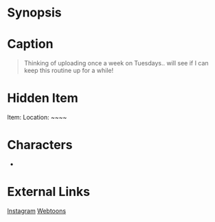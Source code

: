 # Synopsis


# Caption
> Thinking of uploading once a week on Tuesdays.. will see if I can keep this routine up for a while!

# Hidden Item
Item: 
Location: ~~~~

# Characters
* 

# External Links
[Instagram]()
[Webtoons](https://www.webtoons.com/en/challenge/twistwood-tales/102-grand-theft-sarnie/viewer?title_no=344740&episode_no=112)